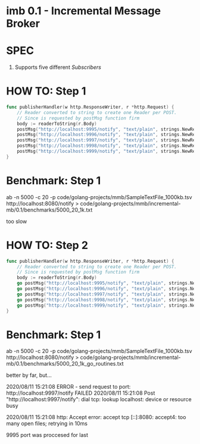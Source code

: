 # imb 0.1 - Incremental Message Broker

# SPEC

1. Supports five different _Subscribers_

# HOW TO: Step 1

```go
func publisherHandler(w http.ResponseWriter, r *http.Request) {
	// Reader converted to string to create one Reader per POST.
	// Since is requested by postMsg function firm
	body := readerToString(r.Body)
	postMsg("http://localhost:9995/notify", "text/plain", strings.NewReader(body))
	postMsg("http://localhost:9996/notify", "text/plain", strings.NewReader(body))
	postMsg("http://localhost:9997/notify", "text/plain", strings.NewReader(body))
	postMsg("http://localhost:9998/notify", "text/plain", strings.NewReader(body))
	postMsg("http://localhost:9999/notify", "text/plain", strings.NewReader(body))
}
```

# Benchmark: Step 1

ab -n 5000 -c 20 -p code/golang-projects/mmb/SampleTextFile_1000kb.tsv http://localhost:8080/notify > code/golang-projects/mmb/incremental-mb/0.1/benchmarks/5000_20_1k.txt

too slow

# HOW TO: Step 2

```go
func publisherHandler(w http.ResponseWriter, r *http.Request) {
	// Reader converted to string to create one Reader per POST.
	// Since is requested by postMsg function firm
	body := readerToString(r.Body)
	go postMsg("http://localhost:9995/notify", "text/plain", strings.NewReader(body))
	go postMsg("http://localhost:9996/notify", "text/plain", strings.NewReader(body))
	go postMsg("http://localhost:9997/notify", "text/plain", strings.NewReader(body))
	go postMsg("http://localhost:9998/notify", "text/plain", strings.NewReader(body))
	go postMsg("http://localhost:9999/notify", "text/plain", strings.NewReader(body))
}

```
# Benchmark: Step 1

ab -n 5000 -c 20 -p code/golang-projects/mmb/SampleTextFile_1000kb.tsv http://localhost:8080/notify > code/golang-projects/mmb/incremental-mb/0.1/benchmarks/5000_20_1k_go_routines.txt

better by far, but...

2020/08/11 15:21:08 ERROR - send request to port:  http://localhost:9997/notify  FAILED
2020/08/11 15:21:08 Post "http://localhost:9997/notify": dial tcp: lookup localhost: device or resource busy

2020/08/11 15:21:08 http: Accept error: accept tcp [::]:8080: accept4: too many open files; retrying in 10ms

9995 port was proccesed for last
